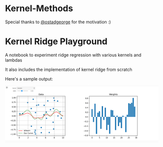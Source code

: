# Kernel-Methods
Special thanks to [@ostadgeorge](https://github.com/ostadgeorge) for the motivation :)

# Kernel Ridge Playground
A notebook to experiment ridge regression with various kernels and lambdas

It also includes the implementation of kernel ridge from scratch

Here's a sample output:

![sample](./images/kernel_ridge.png)

